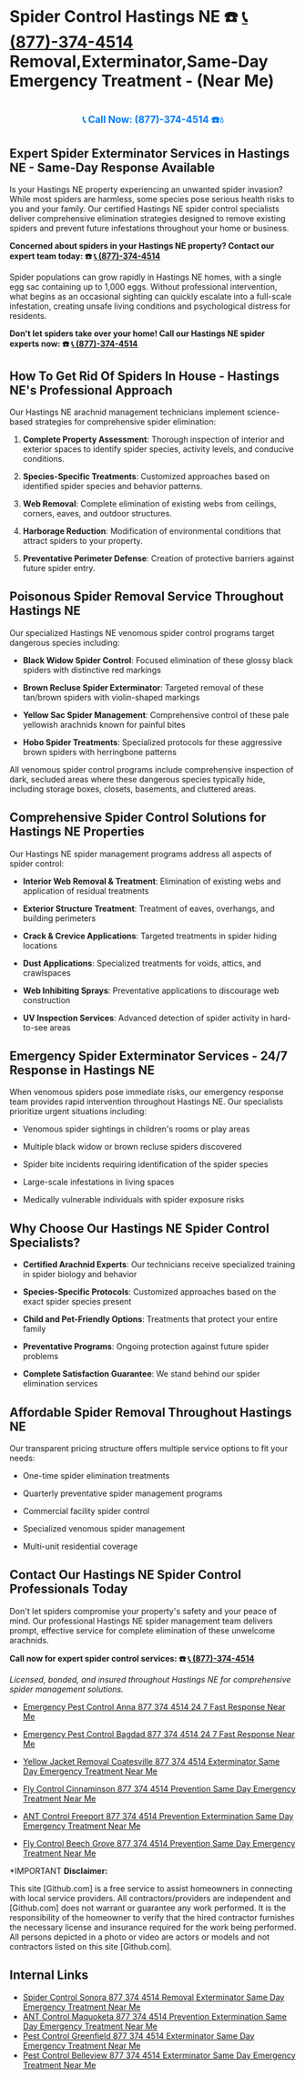 # Spider Control Hastings NE ☎️ [📞 (877)-374-4514](https://pest-control-4514.netlify.app) Removal,Exterminator,Same-Day Emergency Treatment - (Near Me)
# 

<p align="center" style="font-size: 1.2em; font-weight: bold; margin: 20px 0;">
  <a href="https://pest-control-4514.netlify.app" target="_blank" style="color: #007BFF; text-decoration: none;">📞 Call Now: (877)-374-4514 ☎️💧</a>
</p>

## Expert Spider Exterminator Services in Hastings NE - Same-Day Response Available

Is your Hastings NE property experiencing an unwanted spider invasion? While most spiders are harmless, some species pose serious health risks to you and your family. Our certified Hastings NE spider control specialists deliver comprehensive elimination strategies designed to remove existing spiders and prevent future infestations throughout your home or business.

**Concerned about spiders in your Hastings NE property? Contact our expert team today: ☎️ [📞 (877)-374-4514](https://pest-control-4514.netlify.app)**

Spider populations can grow rapidly in Hastings NE homes, with a single egg sac containing up to 1,000 eggs. Without professional intervention, what begins as an occasional sighting can quickly escalate into a full-scale infestation, creating unsafe living conditions and psychological distress for residents.

**Don't let spiders take over your home! Call our Hastings NE spider experts now: ☎️ [📞 (877)-374-4514](https://pest-control-4514.netlify.app)**

## How To Get Rid Of Spiders In House - Hastings NE's Professional Approach

Our Hastings NE arachnid management technicians implement science-based strategies for comprehensive spider elimination:

1. **Complete Property Assessment**: Thorough inspection of interior and exterior spaces to identify spider species, activity levels, and conducive conditions.

2. **Species-Specific Treatments**: Customized approaches based on identified spider species and behavior patterns.

3. **Web Removal**: Complete elimination of existing webs from ceilings, corners, eaves, and outdoor structures.

4. **Harborage Reduction**: Modification of environmental conditions that attract spiders to your property.

5. **Preventative Perimeter Defense**: Creation of protective barriers against future spider entry.

## Poisonous Spider Removal Service Throughout Hastings NE

Our specialized Hastings NE venomous spider control programs target dangerous species including:

- **Black Widow Spider Control**: Focused elimination of these glossy black spiders with distinctive red markings

- **Brown Recluse Spider Exterminator**: Targeted removal of these tan/brown spiders with violin-shaped markings

- **Yellow Sac Spider Management**: Comprehensive control of these pale yellowish arachnids known for painful bites

- **Hobo Spider Treatments**: Specialized protocols for these aggressive brown spiders with herringbone patterns

All venomous spider control programs include comprehensive inspection of dark, secluded areas where these dangerous species typically hide, including storage boxes, closets, basements, and cluttered areas.

## Comprehensive Spider Control Solutions for Hastings NE Properties

Our Hastings NE spider management programs address all aspects of spider control:

- **Interior Web Removal & Treatment**: Elimination of existing webs and application of residual treatments

- **Exterior Structure Treatment**: Treatment of eaves, overhangs, and building perimeters

- **Crack & Crevice Applications**: Targeted treatments in spider hiding locations

- **Dust Applications**: Specialized treatments for voids, attics, and crawlspaces

- **Web Inhibiting Sprays**: Preventative applications to discourage web construction

- **UV Inspection Services**: Advanced detection of spider activity in hard-to-see areas

## Emergency Spider Exterminator Services - 24/7 Response in Hastings NE

When venomous spiders pose immediate risks, our emergency response team provides rapid intervention throughout Hastings NE. Our specialists prioritize urgent situations including:

- Venomous spider sightings in children's rooms or play areas

- Multiple black widow or brown recluse spiders discovered

- Spider bite incidents requiring identification of the spider species

- Large-scale infestations in living spaces

- Medically vulnerable individuals with spider exposure risks

## Why Choose Our Hastings NE Spider Control Specialists?

- **Certified Arachnid Experts**: Our technicians receive specialized training in spider biology and behavior

- **Species-Specific Protocols**: Customized approaches based on the exact spider species present

- **Child and Pet-Friendly Options**: Treatments that protect your entire family

- **Preventative Programs**: Ongoing protection against future spider problems

- **Complete Satisfaction Guarantee**: We stand behind our spider elimination services

## Affordable Spider Removal Throughout Hastings NE

Our transparent pricing structure offers multiple service options to fit your needs:

- One-time spider elimination treatments

- Quarterly preventative spider management programs

- Commercial facility spider control

- Specialized venomous spider management

- Multi-unit residential coverage

## Contact Our Hastings NE Spider Control Professionals Today

Don't let spiders compromise your property's safety and your peace of mind. Our professional Hastings NE spider management team delivers prompt, effective service for complete elimination of these unwelcome arachnids.

**Call now for expert spider control services: ☎️ [📞 (877)-374-4514](https://pest-control-4514.netlify.app)**

*Licensed, bonded, and insured throughout Hastings NE for comprehensive spider management solutions.*


- [Emergency Pest Control Anna 877 374 4514 24 7 Fast Response Near Me](https://github.com/allyoucaneatsushiin/pest-control/blob/main/Emergency-Pest-Control-Anna-877-374-4514-24-7-Fast-Response-Near-Me.md)
- [Emergency Pest Control Bagdad 877 374 4514 24 7 Fast Response Near Me](https://github.com/allyoucaneatsushiin/pest-control/blob/main/Emergency-Pest-Control-Bagdad-877-374-4514-24-7-Fast-Response-Near-Me.md)
- [Yellow Jacket Removal Coatesville 877 374 4514 Exterminator Same Day Emergency Treatment Near Me](https://github.com/allyoucaneatsushiin/pest-control/blob/main/Yellow-Jacket-Removal-Coatesville-877-374-4514-Exterminator-Same-Day-Emergency-Treatment-Near-Me.md)


- [Fly Control Cinnaminson 877 374 4514 Prevention Same Day Emergency Treatment Near Me](https://github.com/allyoucaneatsushiin/pest-control/blob/main/Fly-Control-Cinnaminson-877-374-4514-Prevention-Same-Day-Emergency-Treatment-Near-Me.md)
- [ANT Control Freeport 877 374 4514 Prevention Extermination Same Day Emergency Treatment Near Me](https://github.com/allyoucaneatsushiin/pest-control/blob/main/ANT-Control-Freeport-877-374-4514-Prevention-Extermination-Same-Day-Emergency-Treatment-Near-Me.md)
- [Fly Control Beech Grove 877 374 4514 Prevention Same Day Emergency Treatment Near Me](https://github.com/allyoucaneatsushiin/pest-control/blob/main/Fly-Control-Beech-Grove-877-374-4514-Prevention-Same-Day-Emergency-Treatment-Near-Me.md)


*IMPORTANT **Disclaimer:**  

This site [Github.com] is a free service to assist homeowners in connecting with local service providers. All contractors/providers are independent and [Github.com] does not warrant or guarantee any work performed. It is the responsibility of the homeowner to verify that the hired contractor furnishes the necessary license and insurance required for the work being performed. All persons depicted in a photo or video are actors or models and not contractors listed on this site [Github.com].


## Internal Links
- [Spider Control Sonora 877 374 4514 Removal Exterminator Same Day Emergency Treatment Near Me](https://github.com/allyoucaneatsushiin/pest-control/blob/main/Spider-Control-Sonora-877-374-4514-Removal-Exterminator-Same-Day-Emergency-Treatment-Near-Me.md)
- [ANT Control Maquoketa 877 374 4514 Prevention Extermination Same Day Emergency Treatment Near Me](https://github.com/allyoucaneatsushiin/pest-control/blob/main/ANT-Control-Maquoketa-877-374-4514-Prevention-Extermination-Same-Day-Emergency-Treatment-Near-Me.md)
- [Pest Control Greenfield 877 374 4514 Exterminator Same Day Emergency Treatment Near Me](https://github.com/allyoucaneatsushiin/pest-control/blob/main/Pest-Control-Greenfield-877-374-4514-Exterminator-Same-Day-Emergency-Treatment-Near-Me.md)
- [Pest Control Belleview 877 374 4514 Exterminator Same Day Emergency Treatment Near Me](https://github.com/allyoucaneatsushiin/pest-control/blob/main/Pest-Control-Belleview-877-374-4514-Exterminator-Same-Day-Emergency-Treatment-Near-Me.md)
